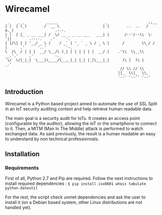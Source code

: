 # Wirecamel

     _    _ _          _____                      _                   ,,__
    | |  | (_)        /  __ \                    | |        ..  ..   / o._)                   .---.
    | |  | |_ _ __ ___| /  \/ __ _ _ __ ___   ___| |       /--'/--\\  \-'||        .----.    .'     '.
    | |/\| | | '__/ _ \ |    / _` | '_ ` _ \ / _ \ |      /        \\_/ / |      .'      '..'         '-.
    \  /\  / | | |  __/ \__/\ (_| | | | | | |  __/ |    .'\\  \\__\\  __.'.'     .'          -._
     \/  \/|_|_|  \___|\____/\__,_|_| |_| |_|\___|_|      )\ |  )\ |      _.'
                                                         // \\ // \\
                                                        ||_  \\|_  \\_
                                                        '--' '--'' '--'

## Introduction
Wirecamel is a Python based project aimed to automate the use of SSL Split in an IoT security auditing context and
help retrieve human readable data.

The main goal is a security audit for IoTs. It creates an access point (configurable by the auditor), allowing the IoT
or the smartphone to connect to it. Then, a MITM (Man In The Middle) attack is performed to watch exchanged data. As
said previously, the result is a human readable an easy to understand by non technical professionnals.

## Installation
### Requirements
First of all, Python 2.7 and Pip are required. Follow the next instructions to install required dependencies :
`$ pip install iso8601 whois tabulate python-dateutil`

For the rest, the script check unmet dependencies and ask the user to install it (on a Debian based system, other Linux
distributions are not handled yet).